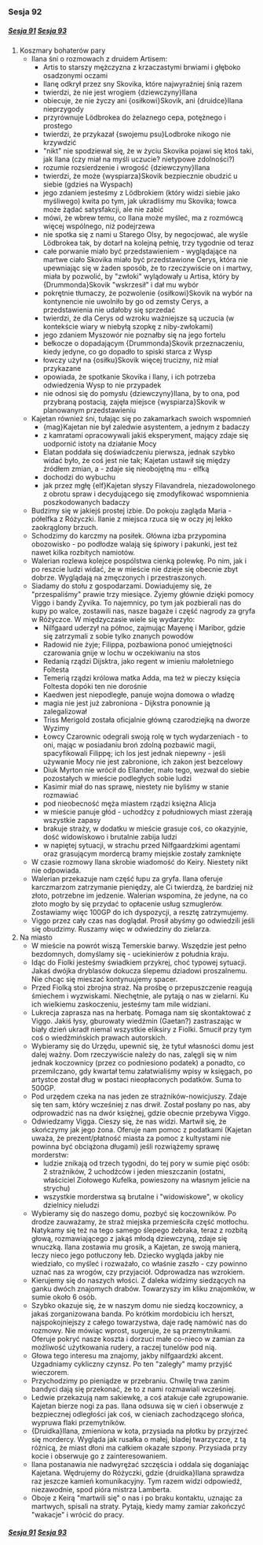 ### Sesja 92
##### [Sesja 91](#sesja-091) [Sesja 93](#sesja-093)
1. Koszmary bohaterów pary
    - Ilana śni o rozmowach z druidem Artisem:
        - Artis to starszy mężczyzna z krzaczastymi brwiami i głęboko osadzonymi oczami
        - Ilanę odkrył przez sny Skovika, które najwyraźniej śnią razem
        - twierdzi, że nie jest wrogiem {dziewczyny}Ilana
        - obiecuje, że nie życzy ani {osiłkowi}Skovik, ani {druidce}Ilana nieprzygody
        - przyrównuje Lödbrokea do żelaznego cepa, potężnego i prostego
        - twierdzi, że przykazał {swojemu psu}Lodbroke nikogo nie krzywdzić
        - "nikt" nie spodziewał się, że w życiu Skovika pojawi się ktoś taki, jak Ilana (czy miał na myśli uczucie? nietypowe zdolności?)
        - rozumie rozsierdzenie i wrogość {dziewczyny}Ilana
        - twierdzi, że może {wyspiarza}Skovik bezpiecznie obudzić u siebie (gdzieś na Wyspach)
        - jego zdaniem jesteśmy z Lödbrokiem (który widzi siebie jako myśliwego) kwita po tym, jak ukradliśmy mu Skovika; łowca może żądać satysfakcji, ale nie zabić
        - mówi, że wbrew temu, co Ilana może myśleć, ma z rozmówcą więcej wspólnego, niż podejrzewa
        - nie spotka się z nami u Starego Olsy, by negocjować, ale wyśle Lödbrokea tak, by dotarł na kolejną pełnię, trzy tygodnie od teraz
        - całe porwanie miało być przedstawieniem - wyglądające na martwe ciało Skovika miało być przedstawione Cerys, która nie upewniając się w żaden sposób, że to rzeczywiście on i martwy, miała by pozwolić, by "zwłoki" wylądowały u Artisa, który by {Drummonda}Skovik "wskrzesił" i dał mu wybór
        - pokrętnie tłumaczy, że pozwolenie {osiłkowi}Skovik na wybór na kontynencie nie uwolniło by go od zemsty Cerys, a przedstawienia nie udałoby się sprzedać
        - twierdzi, że dla Cerys od wzroku ważniejsze są uczucia (w kontekście wiary w niebyłą szopkę z niby-zwłokami)
        - jego zdaniem Myszowór nie poznałby się na jego fortelu
        - bełkocze o dopadającym {Drummonda}Skovik przeznaczeniu, kiedy jedyne, co go dopadło to spiski starca z Wysp
        - łowczy użył na {osiłku}Skovik więcej trucizny, niż miał przykazane
        - opowiada, że spotkanie Skovika i Ilany, i ich potrzeba odwiedzenia Wysp to nie przypadek
        - nie odnosi się do pomysłu {dziewczyny}Ilana, by to ona, pod przybraną postacią, zajęła miejsce {wyspiarza}Skovik w planowanym przedstawieniu
    - Kajetan również śni, tułając się po zakamarkach swoich wspomnień
        - {mag}Kajetan nie był zaledwie asystentem, a jednym z badaczy
        - z kamratami opracowywali jakiś eksperyment, mający zdaje się uodpornić istoty na działanie Mocy
        - Elatan poddała się doświadczeniu pierwsza, jednak szybko widać było, że coś jest nie tak; Kajetan ustawił się między źródłem zmian, a - zdaje się nieobojętną mu - elfką
        - dochodzi do wybuchu
        - jak przez mgłę {elf}Kajetan słyszy Filavandrela, niezadowolonego z obrotu spraw i decydującego się zmodyfikować wspomnienia poszkodowanych badaczy
    - Budzimy się w jakiejś prostej izbie. Do pokoju zagląda Maria - półelfka z Różyczki. Ilanie z miejsca rzuca się w oczy jej lekko zaokrąglony brzuch.
    - Schodzimy do karczmy na posiłek. Główna izba przypomina obozowisko - po podłodze walają się śpiwory i pakunki, jest też nawet kilka rozbitych namiotów.
    - Walerian rozlewa kolejce pospólstwa cienką polewkę. Po nim, jak i po reszcie ludzi widać, że w mieście nie dzieje się obecnie zbyt dobrze. Wyglądają na zmęczonych i przestraszonych.
    - Siadamy do stołu z gospodarzami. Dowiadujemy się, że "przespaliśmy" prawie trzy miesiące. Żyjemy głównie dzięki pomocy Viggo i bandy Zyvika. To najemnicy, po tym jak pozbierali nas do kupy po walce, zostawili nas, nasze bagaże i część nagrody za gryfa w Różyczce. W międzyczasie wiele się wydarzyło:
        - Nilfgaard uderzył na północ, zajmując Mayenę i Maribor, gdzie się zatrzymali z sobie tylko znanych powodów
        - Radowid nie żyje; Filippa, pozbawiona ponoć umiejętności czarowania gnije w lochu w oczekiwaniu na stos
        - Redanią rządzi Dijsktra, jako regent w imieniu małoletniego Foltesta
        - Temerią rządzi królowa matka Adda, ma też w pieczy księcia Foltesta dopóki ten nie dorośnie
        - Kaedwen jest niepodległe, panuje wojna domowa o władzę
        - magia nie jest już zabroniona - Dijkstra ponownie ją zalegalizował
        - Triss Merigold została oficjalnie główną czarodziejką na dworze Wyzimy
        - Łowcy Czarownic odegrali swoją rolę w tych wydarzeniach - to oni, mając w posiadaniu broń zdolną pozbawić magii, spacyfikowali Filippę; ich los jest jednak niepewny - jeśli używanie Mocy nie jest zabronione, ich zakon jest bezcelowy
        - Diuk Myrton nie wrócił do Ellander, mało tego, wezwał do siebie pozostałych w mieście podległych sobie ludzi
        - Kasimir miał do nas sprawę, niestety nie byliśmy w stanie rozmawiać
        - pod nieobecność męża miastem rządzi księżna Alicja
        - w mieście panuje głód - uchodźcy z południowych miast zżerają wszystkie zapasy
        - brakuje straży, w dodatku w mieście grasuje coś, co okazyjnie, dość widowiskowo i brutalnie zabija ludzi
        - w napiętej sytuacji, w strachu przed Nilfgaardzkimi agentami oraz grasującym mordercą bramy miejskie zostały zamknięte
    - W czasie rozmowy Ilana skrobie wiadomość do Keiry. Niestety nikt nie odpowiada.
    - Walerian przekazuje nam część łupu za gryfa. Ilana oferuje karczmarzom zatrzymanie pieniędzy, ale Ci twierdzą, że bardziej niż złoto, potrzebne im jedzenie. Walerian wspomina, że jedyne, na co złoto mogło by się przydać to opłacenie usług szmuglerów. Zostawiamy więc 100GP do ich dyspozycji, a resztę zatrzymujemy.
    - Viggo przez cały czas nas doglądał. Prosił abyśmy go odwiedzili jeśli się obudzimy. Ruszamy więc w odwiedziny do zielarza.
2. Na miasto
    - W mieście na powrót wiszą Temerskie barwy. Wszędzie jest pełno bezdomnych, domyślamy się - uciekinierów z południa kraju. 
    - Idąc do Fiolki jesteśmy świadkiem przykrej, choć typowej sytuacji. Jakaś dwójka dryblasów dokucza ślepemu dziadowi proszalnemu. Nie chcąc się mieszać kontynuujemy spacer.
    - Przed Fiolką stoi zbrojna straż. Na prośbę o przepuszczenie reagują śmiechem i wyzwiskami. Niechętnie, ale pytają o nas w zielarni. Ku ich wielkiemu zaskoczeniu, jesteśmy tam mile widziani.
    - Lukrecja zaprasza nas na herbatę. Pomaga nam się skontaktować z Viggo. Jakiś łysy, gburowaty wiedźmin (Gaetan?) zastraszając w biały dzień ukradł niemal wszystkie eliksiry z Fiolki. Smucił przy tym coś o wiedźmińskich prawach autorskich.
    - Wybieramy się do Urzędu, upewnić się, że tytuł własności domu jest dalej ważny. Dom rzeczywiście należy do nas, zalęgli się w nim jednak koczownicy (przez co podniesiono podatek) a ponadto, co przemilczano, gdy kwartał temu załatwialiśmy wpisy w księgach, po artystce został dług w postaci nieopłaconych podatków. Suma to 500GP.
    - Pod urzędem czeka na nas jeden ze strażników-nowicjuszy. Zdaje się ten sam, który wcześniej z nas drwił. Został posłany po nas, aby odprowadzić nas na dwór księżnej, gdzie obecnie przebywa Viggo.
    - Odwiedzamy Vigga. Cieszy się, że nas widzi. Martwił się, że skończymy jak jego żona. Oferuje nam pomoc z podatkami (Kajetan uważa, że prezent/płatność miasta za pomoc z kultystami nie powinna być obciążona długami) jeśli rozwiążemy sprawę morderstw:
        - ludzie znikają od trzech tygodni, do tej pory w sumie pięć osób: 2 strażników, 2 uchodźców i jeden mieszczanin (ostatni, właściciel Ziołowego Kufelka, powieszony na własnym jelicie na strychu)
        - wszystkie morderstwa są brutalne i "widowiskowe", w okolicy dzielnicy nieludzi
    - Wybieramy się do naszego domu, pozbyć się koczowników. Po drodze zauważamy, że straż miejska przemieściła część motłochu. Natykamy się też na tego samego ślepego żebraka, teraz z rozbitą głową, rozmawiającego z jakąś młodą dziewczyną, zdaje się wnuczką. Ilana zostawia mu grosik, a Kajetan, ze swoją manierą, leczy nieco jego potłuczony łeb. Dziecko wygląda jakby nie wiedziało, co myśleć i rozważało, co właśnie zaszło - czy powinno uznać nas za wrogów, czy przyjaciół. Odprowadza nas wzrokiem.
    - Kierujemy się do naszych włości. Z daleka widzimy siedzących na ganku dwóch znajomych drabów. Towarzyszy im kliku znajomków, w sumie około 6 osób.
    - Szybko okazuje się, że w naszym domu nie siedzą koczownicy, a jakaś zorganizowana banda. Po krótkim mordobiciu ich herszt, najspokojniejszy z całego towarzystwa, daje radę namówić nas do rozmowy. Nie mówiąc wprost, sugeruje, że są przemytnikami. Oferuje pokryć nasze koszta i dorzuci małe co-nieco w zamian za możliwość użytkowania rudery, a raczej tunelów pod nią.
    - Głowa tego interesu ma znajomy, jakby nilfgaardzki akcent. Uzgadniamy cykliczny czynsz. Po ten "zaległy" mamy przyjść wieczorem.
    - Przychodzimy po pieniądze w przebraniu. Chwilę trwa zanim bandyci dają się przekonać, że to z nami rozmawiali wcześniej. 
    - Ledwie przekazują nam sakiewkę, a coś atakuje całe zgrupowanie. Kajetan bierze nogi za pas. Ilana odsuwa się w cień i obserwuje z bezpiecznej odległości jak coś, w cieniach zachodzącego słońca, wypruwa flaki przemytników.
    - {Druidka}Ilana, zmieniona w kota, przysiada na płotku by przyjrzeć się mordercy. Wygląda jak rusałka o małej, bladej twarzyczce, z tą różnicą, że miast dłoni ma całkiem okazałe szpony. Przysiada przy kocie i obserwuje go z zainteresowaniem.
    - Ilana postanawia nie nadwyrężać szczęścia i oddala się doganiając Kajetana. Wędrujemy do Różyczki, gdzie {druidka}Ilana sprawdza raz jeszcze kamień komunikacyjny. Tym razem widzi odpowiedź, niezawodnie, spod pióra mistrza Lamberta.
    - Oboje z Keirą "martwili się" o nas i po braku kontaktu, uznając za martwych, spisali na straty. Pytają, kiedy mamy zamiar zakończyć "wakacje" i wrócić do pracy.

##### [Sesja 91](#sesja-091) [Sesja 93](#sesja-093)
